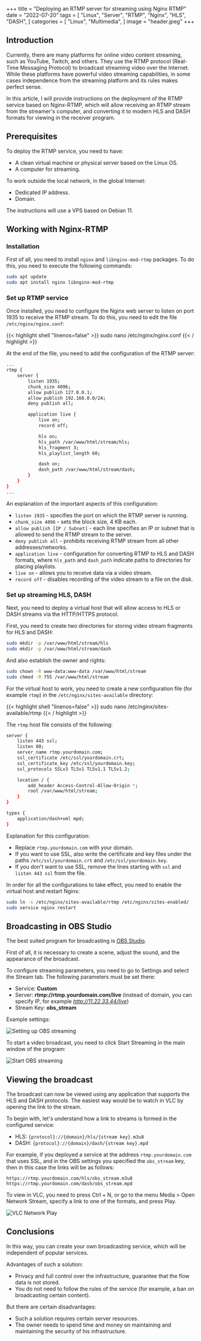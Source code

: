 +++
title = "Deploying an RTMP server for streaming using Nginx RTMP"
date = "2022-07-20"
tags = [
    "Linux",
    "Server",
    "RTMP",
    "Nginx",
    "HLS",
    "DASH",
]
categories = [
    "Linux",
    "Multimedia",
]
image = "header.jpeg"
+++

## Introduction

Currently, there are many platforms for online video content streaming, such as YouTube, Twitch, and others. They use the RTMP protocol (Real-Time Messaging Protocol) to broadcast streaming video over the Internet. While these platforms have powerful video streaming capabilities, in some cases independence from the streaming platform and its rules makes perfect sense.

In this article, I will provide instructions on the deployment of the RTMP service based on Nginx-RTMP, which will allow receiving an RTMP stream from the streamer's computer, and converting it to modern HLS and DASH formats for viewing in the receiver program.

## Prerequisites

To deploy the RTMP service, you need to have:

- A clean virtual machine or physical server based on the Linux OS.
- A computer for streaming.

To work outside the local network, in the global Internet:

- Dedicated IP address.
- Domain.

The instructions will use a VPS based on Debian 11.

## Working with Nginx-RTMP

### Installation

First of all, you need to install `nginx` and `libnginx-mod-rtmp` packages. To do this, you need to execute the following commands:

```bash
sudo apt update
sudo apt install nginx libnginx-mod-rtmp
```

### Set up RTMP service

Once installed, you need to configure the Nginx web server to listen on port 1935 to receive the RTMP stream. To do this, you need to edit the file `/etc/nginx/nginx.conf`:

{{< highlight shell "linenos=false" >}}
sudo nano /etc/nginx/nginx.conf
{{< / highlight >}}

At the end of the file, you need to add the configuration of the RTMP server:

```bash
...
rtmp {
    server {
        listen 1935;
        chunk_size 4096;
        allow publish 127.0.0.1;
        allow publish 192.168.0.0/24;
        deny publish all;

        application live {
            live on;
            record off;

            hls on;
            hls_path /var/www/html/stream/hls;
            hls_fragment 3;
            hls_playlist_length 60;

            dash on;
            dash_path /var/www/html/stream/dash;
        }
    }
}
...
```

An explanation of the important aspects of this configuration:

- `listen 1935` - specifies the port on which the RTMP server is running.
- `chunk_size 4096` - sets the block size, 4 KB each.
- `allow publish [IP / Subnet]` - each line specifies an IP or subnet that is allowed to send the RTMP stream to the server.
- `deny publish all` - prohibits receiving RTMP stream from all other addresses/networks.
- `application live` - configuration for converting RTMP to HLS and DASH formats, where `hls_path` and `dash_path` indicate paths to directories for placing playlists.
- `live on` - allows you to receive data via a video stream.
- `record off` - disables recording of the video stream to a file on the disk.

### Set up streaming HLS, DASH

Next, you need to deploy a virtual host that will allow access to HLS or DASH streams via the HTTP/HTTPS protocol.

First, you need to create two directories for storing video stream fragments for HLS and DASH:

```bash
sudo mkdir -p /var/www/html/stream/hls
sudo mkdir -p /var/www/html/stream/dash
```

And also establish the owner and rights:

```bash
sudo chown -R www-data:www-data /var/www/html/stream
sudo chmod -R 755 /var/www/html/stream
```

For the virtual host to work, you need to create a new configuration file (for example `rtmp`) in the `/etc/nginx/sites-available` directory:

{{< highlight shell "linenos=false" >}}
sudo nano /etc/nginx/sites-available/rtmp
{{< / highlight >}}

The `rtmp` host file consists of the following:

```bash
server {
    listen 443 ssl;
    listen 80;
    server_name rtmp.yourdomain.com;
    ssl_certificate /etc/ssl/yourdomain.crt;
    ssl_certificate_key /etc/ssl/yourdomain.key;
    ssl_protocols SSLv3 TLSv1 TLSv1.1 TLSv1.2;

    location / {
        add_header Access-Control-Allow-Origin *;
        root /var/www/html/stream;
    }
}

types {
    application/dash+xml mpd;
}
```

Explanation for this configuration:
- Replace `rtmp.yourdomain.com` with your domain.
- If you want to use SSL, also write the certificate and key files under the paths `/etc/ssl/yourdomain.crt` and `/etc/ssl/yourdomain.key`.
- If you don't want to use SSL, remove the lines starting with `ssl` and `listen 443 ssl` from the file.

In order for all the configurations to take effect, you need to enable the virtual host and restart Nginx:

```bash
sudo ln -s /etc/nginx/sites-available/rtmp /etc/nginx/sites-enabled/
sudo service nginx restart
```

## Broadcasting in OBS Studio

The best suited program for broadcasting is [OBS Studio](https://obsproject.com/uk).

First of all, it is necessary to create a scene, adjust the sound, and the appearance of the broadcast.

To configure streaming parameters, you need to go to Settings and select the Stream tab. The following parameters must be set there:

- Service: **Custom**
- Server: **rtmp://rtmp.yourdomain.com/live** (instead of domain, you can specify IP, for example _http://11.22.33.44/live_)
- Stream Key: **obs_stream**

Example settings:

![Setting up OBS streaming](obs_stream_settings.png)

To start a video broadcast, you need to click Start Streaming in the main window of the program:

![Start OBS streaming](obs_stream_start.png)

## Viewing the broadcast

The broadcast can now be viewed using any application that supports the HLS and DASH protocols. The easiest way would be to watch in VLC by opening the link to the stream. 

To begin with, let's understand how a link to streams is formed in the configured service:

- HLS: `{protocol}://{domain}/hls/{stream key}.m3u8`
- DASH: `{protocol}://{domain}/dash/{stream key}.mpd`

For example, if you deployed a service at the address `rtmp.yourdomain.com` that uses SSL, and in the OBS settings you specified the `obs_stream` key, then in this case the links will be as follows:

```
https://rtmp.yourdomain.com/hls/obs_stream.m3u8
https://rtmp.yourdomain.com/dash/obs_stream.mpd
```

To view in VLC, you need to press Ctrl + N, or go to the menu Media > Open Network Stream, specify a link to one of the formats, and press Play.

![VLC Network Play](vlc_play_1.png)

## Conclusions

In this way, you can create your own broadcasting service, which will be independent of popular services.

Advantages of such a solution:

- Privacy and full control over the infrastructure, guarantee that the flow data is not stored.
- You do not need to follow the rules of the service (for example, a ban on broadcasting certain content).

But there are certain disadvantages:

- Such a solution requires certain server resources.
- The owner needs to spend time and money on maintaining and maintaining the security of his infrastructure.
